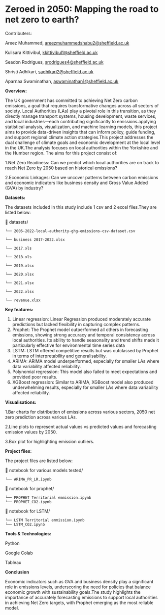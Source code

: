 <h1>Zeroed in 2050: Mapping the road to net zero to earth?</h1>

Contributers:

Areez Muhammed,  areezmuhammedshabu2@sheffield.ac.uk

Kulisara Kittivibul,  kkittivibul1@sheffield.ac.uk

Seadon Rodrigues,  srodrigues4@sheffield.ac.uk

Shristi Adhikari,  sadhikari2@sheffield.ac.uk

Aparnaa Swaminathan,  aswaminathan1@sheffield.ac.uk

**Overview:**

The UK government has committed to achieving Net Zero carbon emissions, a goal that requires transformative changes across all sectors of society. Local Authorities (LAs) play a pivotal role in this transition, as they directly manage transport systems, housing development, waste services, and local industries—each contributing significantly to emissions.applying statistical analysis, visualization, and machine learning models, this project aims to provide data-driven insights that can inform policy, guide funding, and support regional climate action strategies.This project addresses the dual challenge of climate goals and economic development at the local level in the UK.The analysis focuses on local authorities within the Yorkshire and the Humber region.
The aims for this project consist of:

1.Net Zero Readiness: Can we predict which local authorities are on track to reach Net Zero by 2050 based on historical emissions?

2.Economic Linkages: Can we uncover patterns between carbon emissions and economic indicators like business density and Gross Value Added (GVA) by industry?


**Datasets:**

The datasets included in this study include 1 csv and 2 excel files.They are listed below:

📂 datasets/

    └── 2005-2022-local-authority-ghg-emissions-csv-dataset.csv
    
    └── business 2017-2022.xlsx
    
    └── 2017.xls
    
    └── 2018.xls
    
    └── 2019.xlsx

    └── 2020.xlsx
    
    └── 2021.xlsx

    └── 2022.xlsx

    └── revenue.xlsx

**Key features:**

1. Linear regression: Linear Regression produced moderately accurate predictions but lacked flexibility in capturing complex patterns. 
2. Prophet: The Prophet model outperformed all others in forecasting emissions, showing strong accuracy and temporal consistency across local authorities. Its ability to handle seasonality and trend shifts made 
   it particularly effective for environmental time series data
3. LSTM: LSTM offered competitive results but was outclassed by Prophet in terms of interpretability and generalisability.
4. ARIMA: ARIMA model underperformed, especially for smaller LAs where data variability affected reliability.
5. Polynomial regression: This model also failed to meet expectations and provided poor results.
6. XGBoost regression: Similar to ARIMA, XGBoost model also produced underwhelming results, especially for smaller LAs where data variability affected reliability.

**Visualisations:**

1.Bar charts for distribution of emissions across various sectors, 2050 net zero prediction across various LAs.

2.Line plots to represent actual values vs predicted values and forecasting emission values by 2050.

3.Box plot for highlighting emission outliers.

**Project files:**

The project files are listed below:

📂 notebook for various models tested/

    └── ARIMA_PR_LR.ipynb
    
   
📂 notebook for prophet/

    └── PROPHET Territorial emmission.ipynb
    └── PROPHET_CO2.ipynb


📂 notebook for LSTM/

    └── LSTM Territorial emmission.ipynb
    └── LSTM_CO2.ipynb
    


**Tools & Technologies:**

Python

Google Colab

Tableau 

**Conclusion**

Economic indicators such as GVA and business density play a significant role in emissions levels, underscoring the need for policies that balance economic growth with sustainability goals.The study highlights the importance of accurately forecasting emissions to support local authorities in achieving Net Zero targets, with Prophet emerging as the most reliable model.


